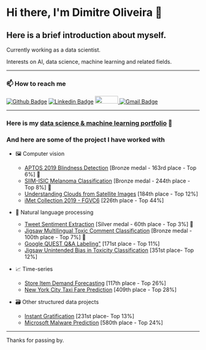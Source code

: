 # Hi there, I'm Dimitre Oliveira 👋

## Here is a brief introduction about myself.

Currently working as a data scientist.

Interests on AI, data science, machine learning and related fields.

---

### 📫 How to reach me 
[![Github Badge](https://img.shields.io/badge/-Github-000?style=flat-square&logo=Github&logoColor=white)](https://github.com/dimitreOliveira)
[![Linkedin Badge](https://img.shields.io/badge/-LinkedIn-blue?style=flat-square&logo=Linkedin&logoColor=white)](https://www.linkedin.com/in/dimitre-oliveira-7a1a0113a/)
<a href="https://www.kaggle.com/dimitreoliveira">
  <img src="https://www.dataapplab.com/wp-content/uploads/2017/06/kaggle-logo-gray-300.png" width="60px" height="20px">
</a>
[![Gmail Badge](https://img.shields.io/badge/-Gmail-c14438?style=flat-square&logo=Gmail&logoColor=white)](mailto:dimitreandrew@gmail.com)

---

### Here is my [data science & machine learning portfolio](https://github.com/dimitreOliveira/MachineLearning) :robot:

### And here are some of the project I have worked with

- :framed_picture: Computer vision
  - [APTOS 2019 Blindness Detection](https://github.com/dimitreOliveira/APTOS2019BlindnessDetection) [Bronze medal - 163rd place - Top 6%] :3rd_place_medal:
  - [SIIM-ISIC Melanoma Classification](https://github.com/dimitreOliveira/melanoma-classification) [Bronze medal - 244th place - Top 8%] :3rd_place_medal:
  - [Understanding Clouds from Satellite Images](https://github.com/dimitreOliveira/UnderstandingCloudsFromSatelliteImages) [184th place - Top 12%]
  - [iMet Collection 2019 - FGVC6](https://github.com/dimitreOliveira/iMet-Collection-2019-FGVC6) [226th place - Top 44%]

- :page_facing_up: Natural language processing
  - [Tweet Sentiment Extraction](https://github.com/dimitreOliveira/Tweet-Sentiment-Extraction) [Silver medal - 60th place - Top 3%] :2nd_place_medal:
  - [Jigsaw Multilingual Toxic Comment Classification](https://github.com/dimitreOliveira/Jigsaw-Multilingual-Toxic-Comment-Classification) [Bronze medal - 100th place - Top 7%] :3rd_place_medal:
  - [Google QUEST Q&A Labeling"](https://github.com/dimitreOliveira/Google-QUEST-QA-Labeling) [171st place - Top 11%]
  - [Jigsaw Unintended Bias in Toxicity Classification](https://github.com/dimitreOliveira/Jigsaw-UnintendedBiasInToxicityClassification) [351st place- Top 12%]

- :chart_with_upwards_trend: Time-series
  - [Store Item Demand Forecasting](https://github.com/dimitreOliveira/StoreItemDemand) [117th place - Top 26%]
  - [New York City Taxi Fare Prediction](https://github.com/dimitreOliveira/NewYorkCityTaxiFare) [409th place - Top 28%]
  
- :card_file_box: Other structured data projects
  - [Instant Gratification](https://github.com/dimitreOliveira/InstantGratification) [231st place- Top 13%]
  - [Microsoft Malware Prediction](https://github.com/dimitreOliveira/MicrosoftMalwarePrediction) [580th place - Top 24%]

---

Thanks for passing by.
